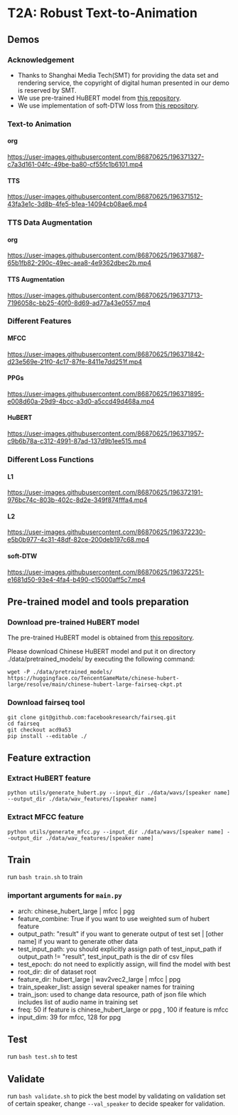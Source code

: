 # T2A: Robust Text-to-Animation
## Demos
### Acknowledgement
- Thanks to Shanghai Media Tech(SMT) for providing the data set and rendering service, the copyright of digital human presented in our demo is reserved by SMT.
- We use pre-trained HuBERT model from [this repository](https://github.com/TencentGameMate/chinese_speech_pretrain).
- We use implementation of soft-DTW loss from [this repository](https://github.com/keonlee9420/Soft-DTW-Loss).
### Text-to Animation
#### org
https://user-images.githubusercontent.com/86870625/196371327-c7a3d161-04fc-49be-ba80-cf55fc1b6101.mp4

#### TTS
https://user-images.githubusercontent.com/86870625/196371512-43fa3e1c-3d8b-4fe5-b1ea-14094cb08ae6.mp4



### TTS Data Augmentation
#### org
https://user-images.githubusercontent.com/86870625/196371687-65b1fb82-290c-49ec-aea8-4e9362dbec2b.mp4


#### TTS Augmentation
https://user-images.githubusercontent.com/86870625/196371713-7196058c-bb25-40f0-8d69-ad77a43e0557.mp4


### Different Features
#### MFCC
https://user-images.githubusercontent.com/86870625/196371842-d23e569e-21f0-4c17-87fe-8411e7dd251f.mp4

#### PPGs
https://user-images.githubusercontent.com/86870625/196371895-e008d60a-29d9-4bcc-a3d0-a5ccd49d468a.mp4

#### HuBERT
https://user-images.githubusercontent.com/86870625/196371957-c9b6b78a-c312-4991-87ad-137d9b1ee515.mp4

### Different Loss Functions
#### L1
https://user-images.githubusercontent.com/86870625/196372191-976bc74c-803b-402c-8d2e-349f874fffa4.mp4

#### L2
https://user-images.githubusercontent.com/86870625/196372230-e5b0b977-4c31-48df-82ce-200deb197c68.mp4

#### soft-DTW
https://user-images.githubusercontent.com/86870625/196372251-e1681d50-93e4-4fa4-b490-c15000aff5c7.mp4

## Pre-trained model and tools preparation
### Download pre-trained HuBERT model
The pre-trained HuBERT model is obtained from [this repository](https://github.com/TencentGameMate/chinese_speech_pretrain).

Please download Chinese HuBERT model and put it on directory ./data/pretrained_models/ by executing the following command:

```
wget -P ./data/pretrained_models/ https://huggingface.co/TencentGameMate/chinese-hubert-large/resolve/main/chinese-hubert-large-fairseq-ckpt.pt
```

### Download fairseq tool
```
git clone git@github.com:facebookresearch/fairseq.git
cd fairseq
git checkout acd9a53
pip install --editable ./
```

## Feature extraction
### Extract HuBERT feature
```
python utils/generate_hubert.py --input_dir ./data/wavs/[speaker name] --output_dir ./data/wav_features/[speaker name]
```

### Extract MFCC feature
```
python utils/generate_mfcc.py --input_dir ./data/wavs/[speaker name] --output_dir ./data/wav_features/[speaker name]
```

## Train
run ```bash train.sh``` to train

### important arguments for ```main.py```
- arch: chinese_hubert_large | mfcc | pgg
- feature_combine: True if you want to use weighted sum of hubert feature
- output_path: "result" if you want to generate output of test set | [other name] if you want to generate other data
- test_input_path: you should explicitly assign path of test_input_path if output_path != "result", test_input_path is the dir of csv files
- test_epoch: do not need to explicitly assign, will find the model with best 
- root_dir: dir of dataset root
- feature_dir: hubert_large | wav2vec2_large | mfcc | ppg
- train_speaker_list: assign several speaker names for training
- train_json: used to change data resource, path of json file which includes list of audio name in training set
- freq: 50 if feature is chinese_hubert_large or ppg , 100 if feature is mfcc
- input_dim: 39 for mfcc, 128 for ppg

## Test
run ```bash test.sh``` to test

## Validate
run ```bash validate.sh``` to pick the best model by validating on validation set of certain speaker, change ```--val_speaker``` to decide speaker for validation.
